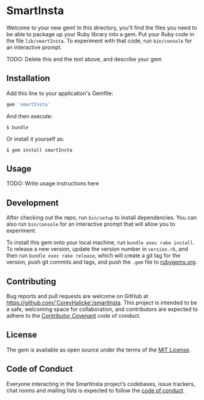 # SmartInsta

Welcome to your new gem! In this directory, you'll find the files you need to be able to package up your Ruby library into a gem. Put your Ruby code in the file `lib/smartInsta`. To experiment with that code, run `bin/console` for an interactive prompt.

TODO: Delete this and the text above, and describe your gem

## Installation

Add this line to your application's Gemfile:

```ruby
gem 'smartInsta'
```

And then execute:

    $ bundle

Or install it yourself as:

    $ gem install smartInsta

## Usage

TODO: Write usage instructions here

## Development

After checking out the repo, run `bin/setup` to install dependencies. You can also run `bin/console` for an interactive prompt that will allow you to experiment.

To install this gem onto your local machine, run `bundle exec rake install`. To release a new version, update the version number in `version.rb`, and then run `bundle exec rake release`, which will create a git tag for the version, push git commits and tags, and push the `.gem` file to [rubygems.org](https://rubygems.org).

## Contributing

Bug reports and pull requests are welcome on GitHub at https://github.com/'CoreyHalicke'/smartInsta. This project is intended to be a safe, welcoming space for collaboration, and contributors are expected to adhere to the [Contributor Covenant](http://contributor-covenant.org) code of conduct.

## License

The gem is available as open source under the terms of the [MIT License](https://opensource.org/licenses/MIT).

## Code of Conduct

Everyone interacting in the SmartInsta project’s codebases, issue trackers, chat rooms and mailing lists is expected to follow the [code of conduct](https://github.com/'CoreyHalicke'/smartInsta/blob/master/CODE_OF_CONDUCT.md).
